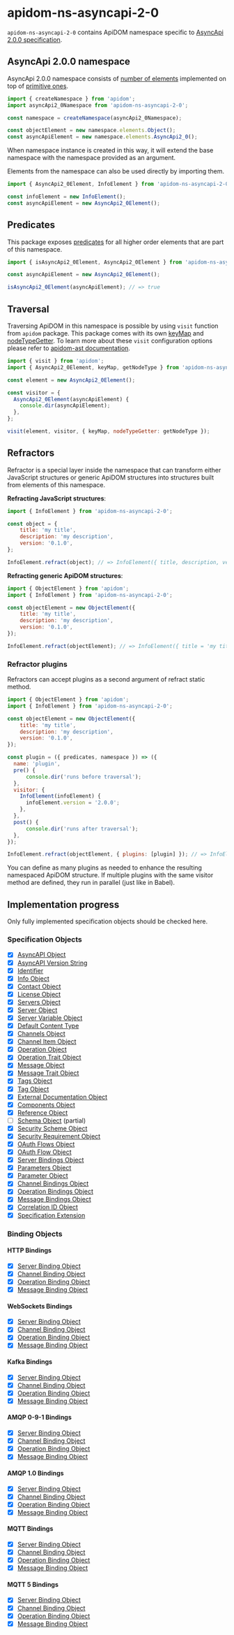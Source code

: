 # apidom-ns-asyncapi-2-0

`apidom-ns-asyncapi-2-0` contains ApiDOM namespace specific to [AsyncApi 2.0.0 specification](https://github.com/asyncapi/spec/blob/master/spec/asyncapi.md).

## AsyncApi 2.0.0 namespace

AsyncApi 2.0.0 namespace consists of [number of elements](https://github.com/swagger-api/apidom/tree/master/apidom/packages/apidom-ns-asyncapi-2-0/src/elements) implemented on top
of [primitive ones](https://github.com/refractproject/minim/tree/master/lib/primitives).

```js
import { createNamespace } from 'apidom';
import asyncApi2_0Namespace from 'apidom-ns-asyncapi-2-0';

const namespace = createNamespace(asyncApi2_0Namespace);

const objectElement = new namespace.elements.Object();
const asyncApiElement = new namespace.elements.AsyncApi2_0();
```

When namespace instance is created in this way, it will extend the base namespace
with the namespace provided as an argument.

Elements from the namespace can also be used directly by importing them.

```js
import { AsyncApi2_0Element, InfoElement } from 'apidom-ns-asyncapi-2-0';

const infoElement = new InfoElement();
const asyncApiElement = new AsyncApi2_0Element();
```

## Predicates

This package exposes [predicates](https://github.com/swagger-api/apidom/blob/master/apidom/packages/apidom-ns-asyncapi-2-0/src/predicates.ts)
for all higher order elements that are part of this namespace.

```js
import { isAsyncApi2_0Element, AsyncApi2_0Element } from 'apidom-ns-asyncapi-2-0';

const asyncApiElement = new AsyncApi2_0Element();

isAsyncApi2_0Element(asyncApiElement); // => true
```

## Traversal

Traversing ApiDOM in this namespace is possible by using `visit` function from `apidom` package.
This package comes with its own [keyMap](https://github.com/swagger-api/apidom/blob/master/apidom/packages/apidom-ns-asyncapi-2-0/src/traversal/visitor.ts#L11) and [nodeTypeGetter](https://github.com/swagger-api/apidom/blob/master/apidom/packages/apidom-ns-asyncapi-2-0/src/traversal/visitor.ts#L4).
To learn more about these `visit` configuration options please refer to [apidom-ast documentation](https://github.com/swagger-api/apidom/blob/master/apidom/packages/apidom-ast/README.md#visit).

```js
import { visit } from 'apidom';
import { AsyncApi2_0Element, keyMap, getNodeType } from 'apidom-ns-asyncapi-2-0';

const element = new AsyncApi2_0Element();

const visitor = {
  AsyncApi2_0Element(asyncApiElement) {
    console.dir(asyncApiElement);
  },
};

visit(element, visitor, { keyMap, nodeTypeGetter: getNodeType });
```

## Refractors

Refractor is a special layer inside the namespace that can transform either JavaScript structures
or generic ApiDOM structures into structures built from elements of this namespace.

**Refracting JavaScript structures**:

```js
import { InfoElement } from 'apidom-ns-asyncapi-2-0';

const object = {
    title: 'my title',
    description: 'my description',
    version: '0.1.0',
};

InfoElement.refract(object); // => InfoElement({ title, description, version })
```

**Refracting generic ApiDOM structures**:

```js
import { ObjectElement } from 'apidom';
import { InfoElement } from 'apidom-ns-asyncapi-2-0';

const objectElement = new ObjectElement({
    title: 'my title',
    description: 'my description',
    version: '0.1.0',
});

InfoElement.refract(objectElement); // => InfoElement({ title = 'my title', description = 'my description', version = '0.1.0' })
```

### Refractor plugins

Refractors can accept plugins as a second argument of refract static method.

```js
import { ObjectElement } from 'apidom';
import { InfoElement } from 'apidom-ns-asyncapi-2-0';

const objectElement = new ObjectElement({
    title: 'my title',
    description: 'my description',
    version: '0.1.0',
});

const plugin = ({ predicates, namespace }) => ({
  name: 'plugin',
  pre() {
      console.dir('runs before traversal');
  },
  visitor: {
    InfoElement(infoElement) {
      infoElement.version = '2.0.0';
    },
  },
  post() {
      console.dir('runs after traversal');
  },
});

InfoElement.refract(objectElement, { plugins: [plugin] }); // => InfoElement({ title = 'my title', description = 'my description', version = '2.0.0' })
```

You can define as many plugins as needed to enhance the resulting namespaced ApiDOM structure.
If multiple plugins with the same visitor method are defined, they run in parallel (just like in Babel).

## Implementation progress

Only fully implemented specification objects should be checked here.

### Specification Objects

- [x] [AsyncAPI Object](https://github.com/asyncapi/spec/blob/master/spec/asyncapi.md#A2SObject)
- [x] [AsyncAPI Version String](https://github.com/asyncapi/spec/blob/master/spec/asyncapi.md#A2SVersionString)
- [x] [Identifier](https://github.com/asyncapi/spec/blob/master/spec/asyncapi.md#A2SIdString)
- [x] [Info Object](https://github.com/asyncapi/spec/blob/master/spec/asyncapi.md#A2SIdString)
- [x] [Contact Object](https://github.com/asyncapi/spec/blob/master/spec/asyncapi.md#contactObject)
- [x] [License Object](https://github.com/asyncapi/spec/blob/master/spec/asyncapi.md#license-object)
- [x] [Servers Object](https://github.com/asyncapi/spec/blob/master/spec/asyncapi.md#serversObject)
- [x] [Server Object](https://github.com/asyncapi/spec/blob/master/spec/asyncapi.md#serverObject)
- [x] [Server Variable Object](https://github.com/asyncapi/spec/blob/master/spec/asyncapi.md#serverVariableObject)
- [x] [Default Content Type](https://github.com/asyncapi/spec/blob/master/spec/asyncapi.md#defaultContentTypeString)
- [x] [Channels Object](https://github.com/asyncapi/spec/blob/master/spec/asyncapi.md#channelsObject)
- [x] [Channel Item Object](https://github.com/asyncapi/spec/blob/master/spec/asyncapi.md#channelItemObject)
- [x] [Operation Object](https://github.com/asyncapi/spec/blob/master/spec/asyncapi.md#operationObject)
- [x] [Operation Trait Object](https://github.com/asyncapi/spec/blob/master/spec/asyncapi.md#operationTraitObject)
- [x] [Message Object](https://github.com/asyncapi/spec/blob/master/spec/asyncapi.md#messageObject)
- [x] [Message Trait Object](https://github.com/asyncapi/spec/blob/master/spec/asyncapi.md#messageTraitObject)
- [x] [Tags Object](https://github.com/asyncapi/spec/blob/master/spec/asyncapi.md#tagsObject)
- [x] [Tag Object](https://github.com/asyncapi/spec/blob/master/spec/asyncapi.md#tag-object)
- [x] [External Documentation Object](https://github.com/asyncapi/spec/blob/master/spec/asyncapi.md#externalDocumentationObject)
- [x] [Components Object](https://github.com/asyncapi/spec/blob/master/spec/asyncapi.md#componentsObject)
- [x] [Reference Object](https://github.com/asyncapi/spec/blob/master/spec/asyncapi.md#referenceObject)
- [ ] [Schema Object](https://github.com/asyncapi/spec/blob/master/spec/asyncapi.md#schemaObject) (partial)
- [x] [Security Scheme Object](https://github.com/asyncapi/spec/blob/master/spec/asyncapi.md#securitySchemeObject)
- [x] [Security Requirement Object](https://github.com/asyncapi/spec/blob/master/spec/asyncapi.md#security-requirement-object)
- [x] [OAuth Flows Object](https://github.com/asyncapi/spec/blob/master/spec/asyncapi.md#oauth-flows-object)
- [x] [OAuth Flow Object](https://github.com/asyncapi/spec/blob/master/spec/asyncapi.md#oauth-flow-object)
- [x] [Server Bindings Object](https://github.com/asyncapi/spec/blob/master/spec/asyncapi.md#serverBindingsObject)
- [x] [Parameters Object](https://github.com/asyncapi/spec/blob/master/spec/asyncapi.md#parametersObject)
- [x] [Parameter Object](https://github.com/asyncapi/spec/blob/master/spec/asyncapi.md#parameterObject)
- [x] [Channel Bindings Object](https://github.com/asyncapi/spec/blob/master/spec/asyncapi.md#channel-bindings-object)
- [x] [Operation Bindings Object](https://github.com/asyncapi/spec/blob/master/spec/asyncapi.md#operation-bindings-object)
- [x] [Message Bindings Object](https://github.com/asyncapi/spec/blob/master/spec/asyncapi.md#messageBindingsObject)
- [x] [Correlation ID Object](https://github.com/asyncapi/spec/blob/master/spec/asyncapi.md#correlationIdObject)
- [x] [Specification Extension](https://github.com/asyncapi/spec/blob/master/spec/asyncapi.md#specificationExtensions)

### Binding Objects

#### HTTP Bindings

- [x] [Server Binding Object](https://github.com/asyncapi/bindings/blob/master/http/README.md#server-binding-object)
- [x] [Channel Binding Object](https://github.com/asyncapi/bindings/blob/master/http/README.md#channel-binding-object)
- [x] [Operation Binding Object](https://github.com/asyncapi/bindings/blob/master/http/README.md#operation-binding-object)
- [x] [Message Binding Object](https://github.com/asyncapi/bindings/blob/master/http/README.md#message-binding-object)

#### WebSockets Bindings

- [x] [Server Binding Object](https://github.com/asyncapi/bindings/blob/master/websockets/README.md#server-binding-object)
- [x] [Channel Binding Object](https://github.com/asyncapi/bindings/blob/master/websockets/README.md#channel-binding-object)
- [x] [Operation Binding Object](https://github.com/asyncapi/bindings/blob/master/websockets/README.md#operation-binding-object)
- [x] [Message Binding Object](https://github.com/asyncapi/bindings/blob/master/websockets/README.md#message-binding-object)

#### Kafka Bindings

- [x] [Server Binding Object](https://github.com/asyncapi/bindings/blob/master/kafka/README.md#server-binding-object)
- [x] [Channel Binding Object](https://github.com/asyncapi/bindings/blob/master/kafka/README.md#channel-binding-object)
- [x] [Operation Binding Object](https://github.com/asyncapi/bindings/blob/master/kafka/README.md#operation-binding-object)
- [x] [Message Binding Object](https://github.com/asyncapi/bindings/blob/master/kafka/README.md#message-binding-object)

#### AMQP 0-9-1 Bindings

- [x] [Server Binding Object](https://github.com/asyncapi/bindings/blob/master/amqp/README.md#server-binding-object)
- [x] [Channel Binding Object](https://github.com/asyncapi/bindings/blob/master/amqp/README.md#channel-binding-object)
- [x] [Operation Binding Object](https://github.com/asyncapi/bindings/blob/master/amqp/README.md#operation-binding-object)
- [x] [Message Binding Object](https://github.com/asyncapi/bindings/blob/master/amqp/README.md#message-binding-object)

#### AMQP 1.0 Bindings

- [x] [Server Binding Object](https://github.com/asyncapi/bindings/blob/master/amqp1/README.md#server-binding-object)
- [x] [Channel Binding Object](https://github.com/asyncapi/bindings/blob/master/amqp1/README.md#channel-binding-object)
- [x] [Operation Binding Object](https://github.com/asyncapi/bindings/blob/master/amqp1/README.md#operation-binding-object)
- [x] [Message Binding Object](https://github.com/asyncapi/bindings/blob/master/amqp1/README.md#message-binding-object)

#### MQTT Bindings

- [x] [Server Binding Object](https://github.com/asyncapi/bindings/blob/master/mqtt/README.md#server-binding-object)
- [x] [Channel Binding Object](https://github.com/asyncapi/bindings/blob/master/mqtt/README.md#channel-binding-object)
- [x] [Operation Binding Object](https://github.com/asyncapi/bindings/blob/master/mqtt/README.md#operation-binding-object)
- [x] [Message Binding Object](https://github.com/asyncapi/bindings/blob/master/mqtt/README.md#message-binding-object)

#### MQTT 5 Bindings

- [x] [Server Binding Object](https://github.com/asyncapi/bindings/blob/master/mqtt5/README.md#server-binding-object)
- [x] [Channel Binding Object](https://github.com/asyncapi/bindings/blob/master/mqtt5/README.md#channel-binding-object)
- [x] [Operation Binding Object](https://github.com/asyncapi/bindings/blob/master/mqtt5/README.md#operation-binding-object)
- [x] [Message Binding Object](https://github.com/asyncapi/bindings/blob/master/mqtt5/README.md#message-binding-object)
